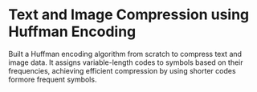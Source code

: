 # Text and Image Compression using Huffman Encoding

Built a Huffman encoding algorithm from scratch to compress text and image data. It assigns variable-length codes to symbols based on their frequencies, achieving efficient compression by using shorter codes formore frequent symbols. 
